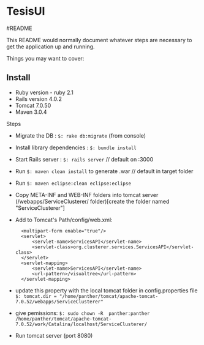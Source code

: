 TesisUI
=======

#README

This README would normally document whatever steps are necessary to get the
application up and running.

Things you may want to cover:

Install
-------

* Ruby version - ruby 2.1
* Rails version 4.0.2
* Tomcat 7.0.50
* Maven 3.0.4

Steps

- Migrate the DB
  : `$: rake db:migrate` (from console) 
- Install library dependencies
  : `$: bundle install`
- Start Rails server
  : `$: rails server` // default on :3000

- Run `$: maven clean install` to generate .war // default in target folder
- Run `$: maven eclipse:clean eclipse:eclipse` 
- Copy META-INF and WEB-INF folders into tomcat server (/webapps/ServiceClusterer/ folder)[create the folder named "ServiceClusterer"]
- Add to Tomcat's Path/config/web.xml:
    
        <multipart-form enable="true"/>
        <servlet>
            <servlet-name>ServicesAPI</servlet-name>
            <servlet-class>org.clusterer.services.ServicesAPI</servlet-class>
        </servlet>
        <servlet-mapping>
            <servlet-name>ServicesAPI</servlet-name>
            <url-pattern>/visualtree</url-pattern>
        </servlet-mapping>
        
- update this property with the local tomcat folder in config.properties file 
  `$: tomcat.dir = "/home/panther/tomcat/apache-tomcat-7.0.52/webapps/ServiceClusterer"` 
- give pemissions: 
   `$: sudo chown -R  panther:panther /home/panther/tomcat/apache-tomcat-7.0.52/work/Catalina/localhost/ServiceClusterer/`
- Run tomcat server (port 8080)
